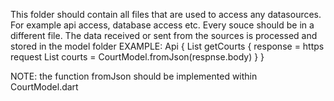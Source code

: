 This folder should contain all files that are used to access any datasources.
For example api access, database access etc.
Every souce should be in a different file.
The data received or sent from the sources is processed and stored in the model folder
EXAMPLE:
Api {
      List<CourtModel> getCourts {
            response = https request
            List<CourtModel> courts = CourtModel.fromJson(respnse.body)
      }
}

NOTE: the function fromJson should be implemented within CourtModel.dart